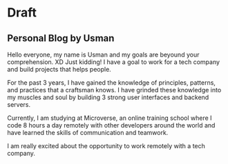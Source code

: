 # Draft

## Personal Blog by Usman

Hello everyone, my name is Usman and my goals are beyound your comprehension. XD Just kidding! I have a goal to work for a tech company and build projects that helps people.

For the past 3 years, I have gained the knowledge of principles, patterns, and practices that a craftsman knows. I have grinded these knowledge into my muscles and soul by building 3 strong user interfaces and backend servers.

Currently, I am studying at Microverse, an online training school where I code 8 hours a day remotely with other developers around the world and have learned the skills of communication and teamwork.

I am really excited about the opportunity to work remotely with a tech company.
